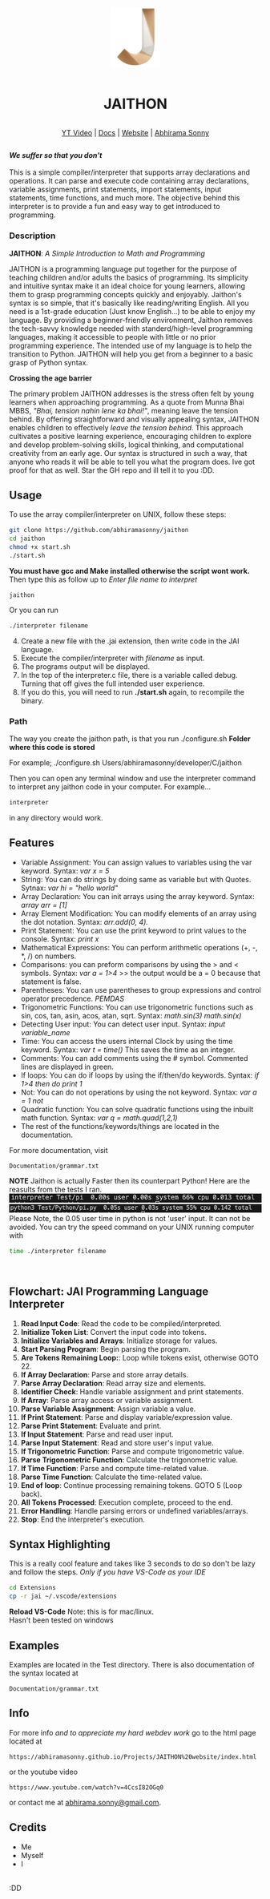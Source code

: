 <div align="center" style="display:grid;place-items:center;">
<p>
    <a href="https://www.youtube.com/watch?v=4CcsI82OGq0" target="_blank"><img width="100" src="Imgs/logo.png" alt="V logo"></a>
</p>
<h1>JAITHON</h1>

[YT Video](https://www.youtube.com/watch?v=4CcsI82OGq0) | [Docs](https://github.com/abhiramasonny/jaithon/blob/main/Documentation/grammar.txt) | [Website](https://abhiramasonny.github.io/Projects/JAITHON%20website/index.html) | [Abhirama Sonny](https://abhiramasonny.github.io/)
</div>

***We suffer so that you don't***
<br>
<br>
This is a simple compiler/interpreter that supports array declarations and operations. It can parse and execute code containing array declarations, variable assignments, print statements, import statements, input statements, time functions, and much more. The objective behind this interpreter is to provide a fun and easy way to get introduced to programming.

### Description

**JAITHON**: *A Simple Introduction to Math and Programming*

JAITHON is a programming language put together for the purpose of teaching children and/or adults the basics of programming. Its simplicity and intuitive syntax make it an ideal choice for young learners, allowing them to grasp programming concepts quickly and enjoyably. Jaithon's syntax is so simple, that it's basically like reading/writing English. All you need is a 1st-grade education (Just know English...) to be able to enjoy my language. By providing a beginner-friendly environment, Jaithon removes the tech-savvy knowledge needed with standerd/high-level programming languages, making it accessible to people with little or no prior programming experience. The intended use of my language is to help the transition to Python. JAITHON will help you get from a beginner to a basic grasp of Python syntax.

**Crossing the age barrier**

The primary problem JAITHON addresses is the stress often felt by young learners when approaching programming. As a quote from Munna Bhai MBBS, *"Bhai, tension nahin lene ka bhai!"*, meaning leave the tension behind. By offering straightforward and visually appealing syntax, JAITHON enables children to effectively *leave the tension behind*. This approach cultivates a positive learning experience, encouraging children to explore and develop problem-solving skills, logical thinking, and computational creativity from an early age. Our syntax is structured in such a way, that anyone who reads it will be able to tell you what the program does. Ive got proof for that as well. Star the GH repo and ill tell it to you :DD.

## Usage

To use the array compiler/interpreter on UNIX, follow these steps:
```bash 
git clone https://github.com/abhiramasonny/jaithon
cd jaithon
chmod +x start.sh
./start.sh
```
**You must have gcc and Make installed otherwise the script wont work.**
Then type this as follow up to *Enter file name to interpret*

```
jaithon
```

Or you can run 
```bash
./interpreter filename
```

4. Create a new file with the .jai extension, then write code in the JAI language.
5. Execute the compiler/interpreter with *filename* as input.
6. The programs output will be displayed.
7. In the top of the interpreter.c file, there is a variable called debug. Turning that off gives the full intended user experience.
8. If you do this, you will need to run **./start.sh** again, to recompile the binary.

### Path

The way you create the jaithon path, is that you run ./configure.sh **Folder where this code is stored**

For example; ./configure.sh Users/abhiramasonny/developer/C/jaithon

Then you can open any terminal window and use the interpreter command to interpret any jaithon code in your computer.
For example...
```bash
interpreter
```
in any directory would work.
## Features

- Variable Assignment: You can assign values to variables using the var keyword. Syntax: *var x = 5*
- String: You can do strings by doing same as variable but with Quotes. Sytnax: *var hi = "hello world"*
- Array Declaration: You can init arrays using the array keyword. Syntax: *array arr = [1]*
- Array Element Modification: You can modify elements of an array using the dot notation. Syntax: *arr.add(0, 4).*
- Print Statement: You can use the print keyword to print values to the console. Syntax: *print x*
- Mathematical Expressions: You can perform arithmetic operations (+, -, *, /) on numbers.
- Comparisons: you can preform comparisons by using the > and < symbols. Syntax: *var a = 1>4* >> the output would be a = 0 because that statement is false.
- Parentheses: You can use parentheses to group expressions and control operator precedence. *PEMDAS*
- Trigonometric Functions: You can use trigonometric functions such as sin, cos, tan, asin, acos, atan, sqrt. Syntax: *math.sin(3)* *math.sin(x)*
- Detecting User input: You can detect user input. Syntax: *input variable_name*
- Time: You can access the users internal Clock by using the time keyword. Syntax: *var t = time()* This saves the time as an integer.
- Comments: You can add comments using the # symbol. Commented lines are displayed in green.
- If loops: You can do if loops by using the if/then/do keywords. Syntax: *if 1>4 then do print 1*
- Not: You can do not operations by using the not keyword. Syntax: *var a = 1 not*
- Quadratic function: You can solve quadratic functions using the inbuilt math function. Syntax: *var q = math.quad(1,2,1)*
- The rest of the functions/keywords/things are located in the documentation.


For more documentation, visit

```
Documentation/grammar.txt
```

**NOTE** Jaithon is actually Faster then its counterpart Python! Here are the reasults from the tests I ran.
<a href="Imgs/JaithonResult.png" target="_blank"><img src="Imgs/JaithonResult.png" alt="Jaithon Speed Result"></a>
<a href="Imgs/PythonResult.png" target="_blank"><img src="Imgs/PythonResult.png" alt="Python Speed Result"></a>
Please Note, the 0.05 user time in python is not 'user' input. It can not be avoided. You can try the speed command on your UNIX running computer with

```bash
time ./interpreter filename
```
<br>

## Flowchart: JAI Programming Language Interpreter

1. **Read Input Code**: Read the code to be compiled/interpreted.
2. **Initialize Token List**: Convert the input code into tokens.
3. **Initialize Variables and Arrays**: Initialize storage for values.
4. **Start Parsing Program**: Begin parsing the program.
5. **Are Tokens Remaining Loop:**: Loop while tokens exist, otherwise GOTO 22.
6. **If Array Declaration**: Parse and store array details.
7. **Parse Array Declaration**: Read array size and elements.
8. **Identifier Check**: Handle variable assignment and print statements.
9. **If Array**: Parse array access or variable assignment.
10. **Parse Variable Assignment**: Assign variable a value.
11. **If Print Statement**: Parse and display variable/expression value.
12. **Parse Print Statement**: Evaluate and print.
13. **If Input Statement**: Parse and read user input.
14. **Parse Input Statement**: Read and store user's input value.
15. **If Trigonometric Function**: Parse and compute trigonometric value.
16. **Parse Trigonometric Function**: Calculate the trigonometric value.
17. **If Time Function**: Parse and compute time-related value.
18. **Parse Time Function**: Calculate the time-related value.
19. **End of loop**: Continue processing remaining tokens. GOTO 5 (Loop back).
20. **All Tokens Processed**: Execution complete, proceed to the end.
21. **Error Handling**: Handle parsing errors or undefined variables/arrays.
22. **Stop**: End the interpreter's execution.

## Syntax Highlighting

This is a really cool feature and takes like 3 seconds to do so don't be lazy and follow the steps.
*Only if you have VS-Code as your IDE*
```sh
cd Extensions
cp -r jai ~/.vscode/extensions
```
**Reload VS-Code**
Note: this is for mac/linux.
<br>
Hasn't been tested on windows

## Examples

Examples are located in the Test directory. There is also documentation of the syntax located at
```
Documentation/grammar.txt
```

## Info
For more info *and to appreciate my hard webdev work* go to the html page located at 
```
https://abhiramasonny.github.io/Projects/JAITHON%20website/index.html
```

or the youtube video
```
https://www.youtube.com/watch?v=4CcsI82OGq0
```
or contact me at abhirama.sonny@gmail.com.


## Credits
- Me
- Myself
- I
<br>
:DD
